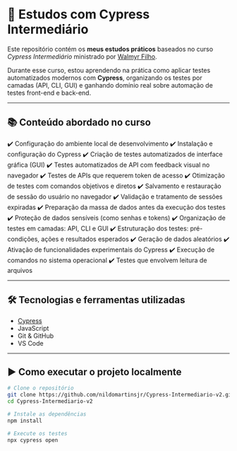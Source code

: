 # 🚀 Estudos com Cypress Intermediário

Este repositório contém os **meus estudos práticos** baseados no curso _Cypress Intermediário_ ministrado por [Walmyr Filho](https://github.com/wlsf82).

Durante esse curso, estou aprendendo na prática como aplicar testes automatizados modernos com **Cypress**, organizando os testes por camadas (API, CLI, GUI) e ganhando domínio real sobre automação de testes front-end e back-end.

---

## 📚 Conteúdo abordado no curso

✔️ Configuração do ambiente local de desenvolvimento
✔️ Instalação e configuração do Cypress
✔️ Criação de testes automatizados de interface gráfica (GUI)
✔️ Testes automatizados de API com feedback visual no navegador
✔️ Testes de APIs que requerem token de acesso
✔️ Otimização de testes com comandos objetivos e diretos
✔️ Salvamento e restauração de sessão do usuário no navegador
✔️ Validação e tratamento de sessões expiradas
✔️ Preparação da massa de dados antes da execução dos testes
✔️ Proteção de dados sensíveis (como senhas e tokens)
✔️ Organização de testes em camadas: API, CLI e GUI
✔️ Estruturação dos testes: pré-condições, ações e resultados esperados
✔️ Geração de dados aleatórios
✔️ Ativação de funcionalidades experimentais do Cypress
✔️ Execução de comandos no sistema operacional
✔️ Testes que envolvem leitura de arquivos

---

## 🛠️ Tecnologias e ferramentas utilizadas

- [Cypress](https://www.cypress.io/)
- JavaScript
- Git & GitHub
- VS Code

---

## ▶️ Como executar o projeto localmente

```bash
# Clone o repositório
git clone https://github.com/nildomartinsjr/Cypress-Intermediario-v2.git
cd Cypress-Intermediario-v2

# Instale as dependências
npm install

# Execute os testes
npx cypress open

